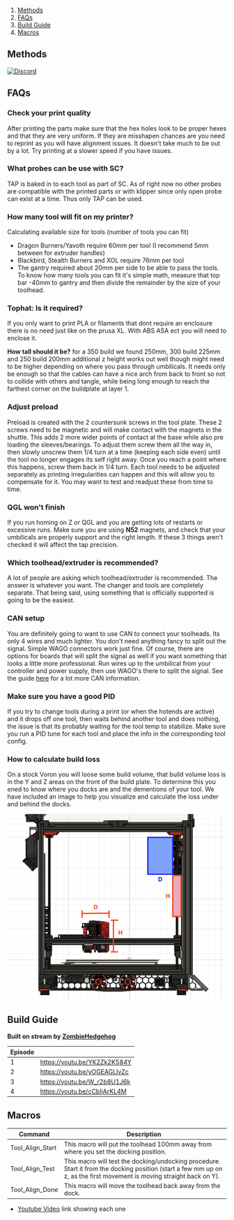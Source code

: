 1. [Methods](#methods)
2. [FAQs](#faqs)
3. [Build Guide](#build-guide)
4. [Macros](#macros)


## Methods

<a href="https://discord.gg/jJs73c6vSc" target="_blank" alt="Join our Discord">![Discord](https://img.shields.io/discord/1226846451028725821?logo=discord&logoColor=%23ffffff&label=Join%20our%20Discord&labelColor=%237785cc&color=%23adf5ff)</a>


## FAQs


### Check your print quality
After printing the parts make sure that the hex holes look to be proper hexes and that they are very uniform.  If they are misshapen chances are you need to reprint as you will have alignment issues.  It doesn't take much to be out by a lot.  Try printing at a slower speed if you have issues.

### What probes can be use with SC?
TAP is baked in to each tool as part of SC. As of right now no other probes are compatible with the printed parts or with klipper since only open probe can exist at a time.  Thus only TAP can be used.

### How many tool will fit on my printer?
Calculating available size for tools (number of tools you can fit)
   - Dragon Burners/Yavoth require 60mm per tool (I recommend 5mm between for extruder handles)
   - Blackbird, Stealth Burners and XOL require 76mm per tool
   - The gantry required about 20mm per side to be able to pass the tools.  To know how many tools you can fit it's simple math, measure that top bar -40mm to gantry and then divide the remainder by the size of your toolhead.

### Tophat: Is it required?
If you only want to print PLA or filaments that dont require an enclosure there is no need just like on the prusa XL. With ABS ASA ect you will need to enclose it.

**How tall should it be?** for a 350 build we found 250mm, 300 build 225mm and 250 build 200mm additional z height works out well though might need to be higher depending on where you pass through umbilicals. It needs only be enough so that the cables can have a nice arch from back to front so not to collide with others and tangle, while being long enough to reach the farthest corner on the buildplate at layer 1.

### Adjust preload
Preload is created with the 2 countersunk screws in the tool plate.  These 2 screws need to be magnetic and will make contact with the magnets in the shuttle.  This adds 2 more wider points of contact at the base while also pre loading the sleeves/bearings.  To adjust them screw them all the way in, then slowly unscrew them 1/4 turn at a time (keeping each side even) until the tool no longer engages its self right away.  Once you reach a point where this happens, screw them back in 1/4 turn.  Each tool needs to be adjusted separately as printing irregularities can happen and this will allow you to compensate for it.  You may want to test and readjust these from time to time.

### QGL won't finish
If you run homing on Z or QGL and you are getting lots of restarts or excessive runs.  Make sure you are using **N52** magnets, and check that your umbilicals are properly support and the right length.  If these 3 things aren't checked it will affect the tap precision.

### Which toolhead/extruder is recommended?
A lot of people are asking which toolhead/extruder is recommended. The answer is whatever you want. The changer and tools are completely separate. That being said, using something that is officially supported is going to be the easiest.

### CAN setup
You are definitely going to want to use CAN to connect your toolheads. Its only 4 wires and much lighter. You don't need anything fancy to split out the signal. Simple WAGO connectors work just fine. Of course, there are options for boards that will split the signal as well if you want something that looks a little more professional. Run wires up to the umbilical from your controller and power supply, then use WAGO's there to split the signal. See the guide [here](Configuration#canbus) for a lot more CAN information.
   
### Make sure you have a good PID
If you try to change tools during a print (or when the hotends are active) and it drops off one tool, then waits behind another tool and does nothing, the issue is that its probably waiting for the tool temp to stabilize. Make sure you run a PID tune for each tool and place the info in the corresponding tool config.

### How to calculate build loss
On a stock Voron you will loose some build volume, that build volume loss is in the Y and Z areas on the front of the build plate.  To determine this you ened to know where you docks are and the dementions of your tool.  We have included an image to help you visualize and calculate the loss under and behind the docks.

![Build loss](https://github.com/DraftShift/StealthChanger/blob/main/media/BuildLoss.png?raw=true)

## Build Guide
**Built on stream by [ZombieHedgehog](https://www.twitch.tv/zombiehedgehog)**

| Episode | |
|--------- |--------- |
| 1 | https://youtu.be/YK2Zk2K584Y |
| 2 | https://youtu.be/yOGEAGLlvZc |
| 3 | https://youtu.be/W_r2b8U1J6k |
| 4 | https://youtu.be/cCbIjArKL4M |

## Macros

| Command | Description |
|------- |------ |
| Tool_Align_Start | This macro will put the toolhead 100mm away from where you set the docking position. |
| Tool_Align_Test | This macro will test the docking/undocking procedure. Start it from the docking position (start a few mm up on z, as the first movement is moving straight back on Y). |
| Tool_Align_Done | This macro will move the toolhead back away from the dock. |

* [Youtube Video](https://www.youtube.com/watch?v=mOSi8zTpu_Q) link showing each one
